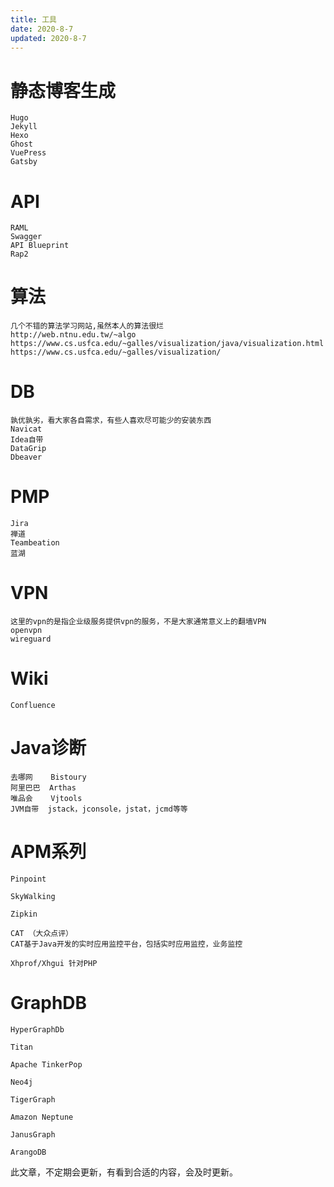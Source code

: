 ```yaml
---
title: 工具
date: 2020-8-7
updated: 2020-8-7
---
```


# 静态博客生成

```
Hugo
Jekyll
Hexo
Ghost
VuePress
Gatsby
```



# API

```
RAML
Swagger
API Blueprint
Rap2
```



# 算法

```
几个不错的算法学习网站,虽然本人的算法很烂
http://web.ntnu.edu.tw/~algo
https://www.cs.usfca.edu/~galles/visualization/java/visualization.html
https://www.cs.usfca.edu/~galles/visualization/
```



# DB

```
孰优孰劣，看大家各自需求，有些人喜欢尽可能少的安装东西
Navicat
Idea自带
DataGrip
Dbeaver
```



# PMP

```
Jira
禅道
Teambeation
蓝湖
```



# VPN

```
这里的vpn的是指企业级服务提供vpn的服务，不是大家通常意义上的翻墙VPN
openvpn
wireguard
```



# Wiki

```
Confluence
```



# Java诊断

```
去哪网    Bistoury
阿里巴巴  Arthas
唯品会    Vjtools
JVM自带  jstack，jconsole，jstat，jcmd等等
```



# APM系列 

````
Pinpoint

SkyWalking

Zipkin

CAT （大众点评）
CAT基于Java开发的实时应用监控平台，包括实时应用监控，业务监控

Xhprof/Xhgui 针对PHP
````

# GraphDB

```
HyperGraphDb

Titan

Apache TinkerPop

Neo4j

TigerGraph

Amazon Neptune

JanusGraph

ArangoDB

```



此文章，不定期会更新，有看到合适的内容，会及时更新。
